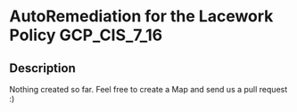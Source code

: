 # AutoRemediation for the Lacework Policy GCP_CIS_7_16

## Description
Nothing created so far. Feel free to create a Map and send us a pull request :)

